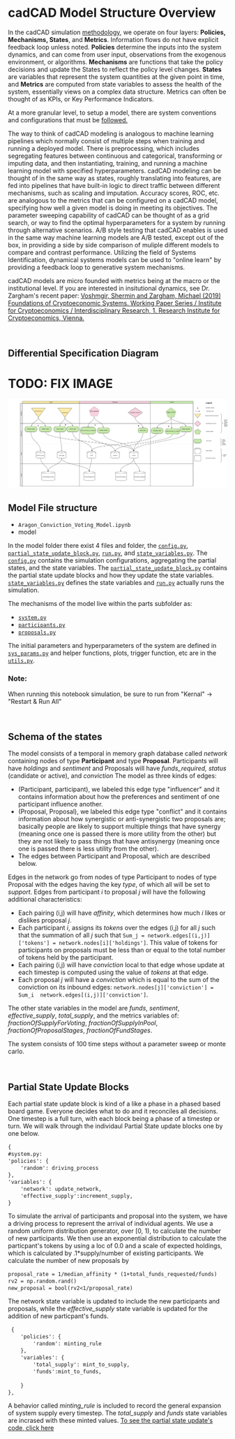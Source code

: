# cadCAD Model Structure Overview

In the cadCAD simulation [methodology](https://community.cadcad.org/t/differential-specification-syntax-key/31), we operate on four layers: **Policies, Mechanisms, States**, and **Metrics**. Information flows do not have explicit feedback loop unless noted. **Policies** determine the inputs into the system dynamics, and can come from user input, observations from the exogenous environment, or algorithms. **Mechanisms** are functions that take the policy decisions and update the States to reflect the policy level changes. **States** are variables that represent the system quantities at the given point in time, and **Metrics** are computed from state variables to assess the health of the system, essentially views on a complex data structure. Metrics can often be thought of as KPIs, or Key Performance Indicators. 


At a more granular level, to setup a model, there are system conventions and configurations that must be [followed.](https://community.cadcad.org/t/introduction-to-simulation-configurations/34)

The way to think of cadCAD modeling is analogous to machine learning pipelines which normally consist of multiple steps when training and running a deployed model. There is preprocessing, which includes segregating features between continuous and categorical, transforming or imputing data, and then instantiating, training, and running a machine learning model with specified hyperparameters. cadCAD modeling can be thought of in the same way as states, roughly translating into features, are fed into pipelines that have built-in logic to direct traffic between different mechanisms, such as scaling and imputation. Accuracy scores, ROC, etc. are analogous to the metrics that can be configured on a cadCAD model, specifying how well a given model is doing in meeting its objectives. The parameter sweeping capability of cadCAD can be thought of as a grid search, or way to find the optimal hyperparameters for a system by running through alternative scenarios. A/B style testing that cadCAD enables is used in the same way machine learning models are A/B tested, except out of the box, in providing a side by side comparison of muliple different models to compare and contrast performance. Utilizing the field of Systems Identification, dynamical systems models can be used to "online learn" by providing a feedback loop to generative system mechanisms. 

cadCAD models are micro founded with metrics being at the macro or the institutional level. If you are interested in insitutional dynamics, see Dr. Zargham's recent paper: [Voshmgir, Shermin and Zargham, Michael  (2019) Foundations of Cryptoeconomic Systems. Working Paper Series / Institute for Cryptoeconomics / Interdisciplinary Research, 1. Research Institute for Cryptoeconomics, Vienna.](https://epub.wu.ac.at/7309/)

<br>

## Differential Specification Diagram
# TODO: FIX IMAGE
![](images/Aragon_v3.png)

## Model File structure
* ```Aragon_Conviction_Voting_Model.ipynb```
* model

In the model folder there exist 4 files and folder, the [```config.py```](model/config.py), [```partial_state_update_block.py```](model/partial_state_update_block.py), [```run.py```](model/run.py), and [```state_variables.py```](model/state_variables.py). The [```config.py```](model/config.py) contains the simulation configurations, aggregating the partial states, and the state variables. The [```partial_state_update_block.py```](model/partial_state_update_block.py) contains the partial state update blocks and how they update the state variables. [```state_variables.py```](model/state_variables.py) defines the state variables and [```run.py```](model/run.py) actually runs the simulation.

The mechanisms of the model live within the parts subfolder as:
* [```system.py```](model/parts/system.py)
* [```participants.py```](model/parts/participants.py)
* [```proposals.py```](model/parts/proposals.py)

The initial parameters and hyperparameters of the system are defined in [```sys_params.py```](model/sys_params.py) and helper functions, plots, trigger function, etc are in the [```utils.py```](model/utils.py).

### Note:
When running this notebook simulation, be sure to run from "Kernal" -> "Restart & Run All"

<br> 

## Schema of the states 
The model consists of a temporal in memory graph database called *network* containing nodes of type **Participant** and type **Proposal**. Participants will have *holdings* and *sentiment* and Proposals will have *funds_required, status* (candidate or active), and *conviction* The model as three kinds of edges:
* (Participant, participant), we labeled this edge type "influencer" and it contains information about how the preferences and sentiment of one participant influence another.
* (Proposal, Proposal), we labeled this edge type "conflict" and it contains information about how synergistic or anti-synergistic two proposals are; basically people are likely to support multiple things that have synergy (meaning once one is passed there is more utility from the other) but they are not likely to pass things that have antisynergy (meaning once one is passed there is less utility from the other).
* The edges between Participant and Proposal, which are described below.
    

Edges in the network go from nodes of type Participant to nodes of type Proposal with the edges having the key *type*, of which all will be set to *support*. Edges from participant $i$ to proposal $j$ will have the following additional characteristics:
* Each pairing (i,j) will have *affinity*, which determines how much $i$ likes or dislikes proposal $j$.
* Each participant $i$, assigns its $tokens$ over the edges (i,j) for all $j$ such that the summation of all $j$ such that ```Sum_j = network.edges[(i,j)]['tokens'] = network.nodes[i]['holdings']```. This value of tokens for participants on proposals must be less than or equal to the total number of tokens held by the participant.
* Each pairing (i,j) will have *conviction* local to that edge whose update at each timestep is computed using the value of *tokens* at that edge.
* Each proposal *j* will have a *conviction* which is equal to the sum of the conviction on its inbound edges: ```network.nodes[j]['conviction'] = Sum_i  network.edges[(i,j)]['conviction']```. 


The other state variables in the model are *funds*, *sentiment*, *effective_supply*, *total_supply*, and the metrics variables of: *fractionOfSupplyForVoting*, *fractionOfSupplyInPool*, *fractionOfProposalStages*, *fractionOfFundStages*.

The system consists of 100 time steps without a parameter sweep or monte carlo.

<br>

 
## Partial State Update Blocks 

Each partial state update block is kind of a like a phase in a phased based board game. Everyone decides what to do and it reconciles all decisions. One timestep is a full turn, with each block being a phase of a timestep or turn. We will walk through the individaul Partial State update blocks one by one below.


```
{
#system.py: 
'policies': { 
    'random': driving_process
},
'variables': {
    'network': update_network,
    'effective_supply':increment_supply,
}
```

To simulate the arrival of participants and proposal into the system, we have a driving process to represent the arrival of individual agents. We use a random uniform distribution generator, over [0, 1), to calculate the number of new participants. We then use an exponential distribution to calculate the particpant's tokens by using a loc of 0.0 and a scale of expected holdings, which is calculated by .1*supply/number of existing participants. We calculate the number of new proposals by     
```
proposal_rate = 1/median_affinity * (1+total_funds_requested/funds)
rv2 = np.random.rand()
new_proposal = bool(rv2<1/proposal_rate)
```
The network state variable is updated to include the new participants and proposals, while the *effective_supply* state variable is updated for the addition of new particpant's funds. 
```
 {
    'policies': { 
        'random': minting_rule
    },
    'variables': {
        'total_supply': mint_to_supply,
        'funds':mint_to_funds,

    }
},
```
A behavior called *minting_rule* is included to record the general expansion of system supply every timestep. The *total_supply* and *funds* state variables are incrased with these minted values.
[To see the partial state update's code, click here](model/parts/system.py)








